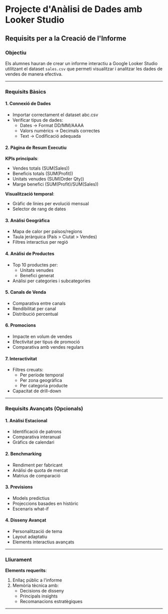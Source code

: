 # Projecte d'Anàlisi de Dades amb Looker Studio

## Requisits per a la Creació de l'Informe

### Objectiu
Els alumnes hauran de crear un informe interactiu a Google Looker Studio utilitzant el dataset `sales.csv` que permeti visualitzar i analitzar les dades de vendes de manera efectiva.

---

### Requisits Bàsics

#### 1. Connexió de Dades
- Importar correctament el dataset abc.csv
- Verificar tipus de dades:
  - Dates → Format DD/MM/AAAA
  - Valors numèrics → Decimals correctes
  - Text → Codificació adequada

#### 2. Pàgina de Resum Executiu
**KPIs principals**:
- Vendes totals (SUM(Sales))
- Beneficis totals (SUM(Profit))
- Unitats venudes (SUM(Order Qty))
- Marge benefici (SUM(Profit)/SUM(Sales))

**Visualització temporal**:
- Gràfic de línies per evolució mensual
- Selector de rang de dates

#### 3. Anàlisi Geogràfica
- Mapa de calor per països/regions
- Taula jeràrquica (País > Ciutat > Vendes)
- Filtres interactius per regió

#### 4. Anàlisi de Productes
- Top 10 productes per:
  - Unitats venudes
  - Benefici generat
- Anàlisi per categories i subcategories

#### 5. Canals de Venda
- Comparativa entre canals
- Rendibilitat per canal
- Distribució percentual

#### 6. Promocions
- Impacte en volum de vendes
- Efectivitat per tipus de promoció
- Comparativa amb vendes regulars

#### 7. Interactivitat
- Filtres creuats:
  - Per període temporal
  - Per zona geogràfica
  - Per categoria producte
- Capacitat de drill-down

---

### Requisits Avançats (Opcionals)

#### 1. Anàlisi Estacional
- Identificació de patrons
- Comparativa interanual
- Gràfics de calendari

#### 2. Benchmarking
- Rendiment per fabricant
- Anàlisi de quota de mercat
- Matrius de comparació

#### 3. Previsions
- Models predictius
- Projeccions basades en històric
- Escenaris what-if

#### 4. Disseny Avançat
- Personalització de tema
- Layout adaptatiu
- Elements interactius avançats

---

### Lliurament

**Elements requerits**:
1. Enllaç públic a l'informe
2. Memòria tècnica amb:
   - Decisions de disseny
   - Principals insights
   - Recomanacions estratègiques

---

